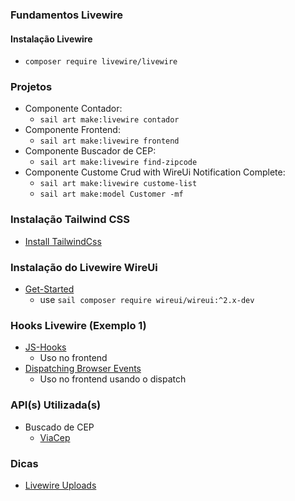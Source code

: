 ### Fundamentos Livewire

#### Instalação Livewire
* `composer require livewire/livewire`

### Projetos 
* Componente Contador:
  * `sail art make:livewire contador`
* Componente Frontend:
  * `sail art make:livewire frontend`
* Componente Buscador de CEP:
  * `sail art make:livewire find-zipcode`
* Componente Custome Crud with WireUi Notification Complete:
  * `sail art make:livewire custome-list`
  * `sail art make:model Customer -mf`

### Instalação Tailwind CSS
* [Install TailwindCss](https://jobstreinamentos.com.br/support/knowledgebase.php?article=3)

### Instalação do Livewire WireUi
* [Get-Started](https://livewire-wireui.com/docs/get-started)
  * use `sail composer require wireui/wireui:^2.x-dev`

### Hooks Livewire (Exemplo 1)
* [JS-Hooks](https://laravel-livewire.com/docs/2.x/lifecycle-hooks#js-hooks)
  * Uso no frontend
* [Dispatching Browser Events](https://laravel-livewire.com/docs/2.x/events#browser)
  * Uso no frontend usando o dispatch

### API(s) Utilizada(s)
* Buscado de CEP
  * [ViaCep](https://viacep.com.br/)

### Dicas
* [Livewire Uploads](https://laravel-livewire.com/docs/2.x/file-uploads#basic-upload)
